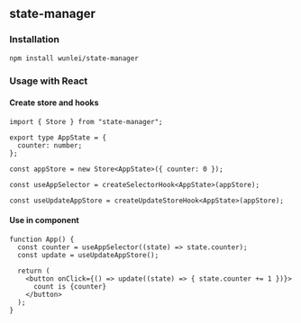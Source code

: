 ## state-manager

### Installation

```bash
npm install wunlei/state-manager
```

### Usage with React

#### Create store and hooks

```tsx
import { Store } from "state-manager";

export type AppState = {
  counter: number;
};

const appStore = new Store<AppState>({ counter: 0 });

const useAppSelector = createSelectorHook<AppState>(appStore);

const useUpdateAppStore = createUpdateStoreHook<AppState>(appStore);
```

#### Use in component

```tsx
function App() {
  const counter = useAppSelector((state) => state.counter);
  const update = useUpdateAppStore();

  return (
    <button onClick={() => update((state) => { state.counter += 1 })}>
      count is {counter}
    </button>
  );
}
```
